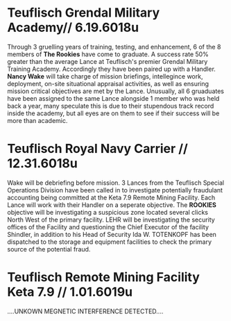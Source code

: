 # Teuflisch Grendal Military Academy// 6.19.6018u

Through 3 gruelling years of training, testing, and enhancement, 6 of the 8 members of **The Rookies** have come to graduate.  A success rate 50% greater than the average Lance at Teuflisch's premier Grendal Military Training Academy. Accordingly they have been paired up with a Handler.  **Nancy Wake** will take charge of mission briefings, intellegince work, deployment, on-site situational appraisal activities, as well as ensuring mission critical objectives are met by the Lance.  Unusually, all 6 gruaduates have been assigned to the same Lance alongside 1 member who was held back a year, many speculate this is due to their stupendous track record inside the academy, but all eyes are on them to see if their success will be more than academic. 

# Teuflisch Royal Navy Carrier // 12.31.6018u

Wake will be debriefing before mission.
3 Lances from the Teuflisch Special Operations Division have been called in to investigate potentially fraudulant accounting being committed at the Keta 7.9 Remote Mining Facility.  Each Lance will work with their Handler on a seperate objective. The **ROOKIES** objective will be investigating a suspicious zone located several clicks North West of the primary facility. LEHR will be investigating the security offices of the Facility and questioning the Chief Executor of the facility Shindler, in addition to his Head of Security Ida W. TOTENKOPF has been dispatched to the storage and equipment facilities to check the primary source of the potential fraud.   

# Teuflisch Remote Mining Facility Keta 7.9 // 1.01.6019u


....UNKOWN MEGNETIC INTERFERENCE DETECTED....
